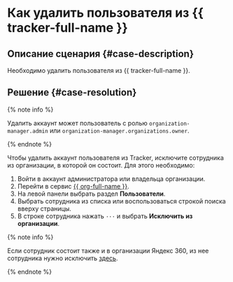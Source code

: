# Как удалить пользователя из {{ tracker-full-name }}


## Описание сценария {#case-description}

Необходимо удалить пользователя из {{ tracker-full-name }}.

## Решение {#case-resolution}

{% note info %}

Удалить аккаунт может пользователь с ролью `organization-manager.admin` или `organization-manager.organizations.owner`.

{% endnote %}

Чтобы удалить аккаунт пользователя из Tracker, исключите сотрудника из организации, в которой он состоит. Для этого необходимо:

1. Войти в аккаунт администратора или владельца организации.
1. Перейти в сервис [{{ org-full-name }}](https://org.cloud.yandex.ru).
1. На левой панели выбрать раздел **Пользователи**.
1. Выбрать сотрудника из списка или воспользоваться строкой поиска вверху страницы.
1. В строке сотрудника нажать `···` и выбрать **Исключить из организации**.

{% note info %}

Если сотрудник состоит также и в организации Яндекс 360, из нее сотрудника нужно исключить [здесь](https://admin.yandex.ru/users).

{% endnote %}






